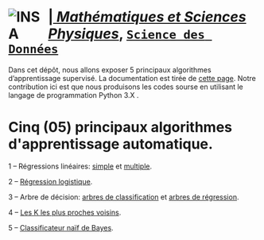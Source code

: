 # <a href="http://imsp-benin.com/" ><img src="http://imsp-benin.com/home/images/logoimsp.png" style="float:left; max-width: 80px; display: inline" alt="INSA"/> |  [*Mathématiques et Sciences Physiques*](http://imsp-benin.com/home/page.php?index=directeur&parent=presentation), [`Science des Données`](http://imsp-benin.com/home/page.php?index=deamathematique&parent=formation) 

Dans cet dépôt, nous allons exposer 5 principaux algorithmes d’apprentissage supervisé. La documentation est tirée de [cette page](https://analyticsinsights.io/5-apprentissage-supervise/). Notre contribution ici est que nous produisons les codes sourse en utilisant le langage de programmation Python 3.X .


# Cinq (05) principaux algorithmes d'apprentissage automatique.

1 – Régressions linéaires: [simple](https://github.com/gabayae/5-principaux-algorithmes-d-apprentissage-supervisE/tree/main/R%C3%A9gression_Lin%C3%A9aire_Simple) et [multiple](https://github.com/gabayae/5-principaux-algorithmes-d-apprentissage-supervisE/tree/main/R%C3%A9gression_Lin%C3%A9aire_Multiple).

2 – [Régression logistique](https://github.com/gabayae/5-principaux-algorithmes-d-apprentissage-supervisE/tree/main/R%C3%A9gression_Logistique).

3 – Arbre de décision: [arbres de classification]() et [arbres de régression]().

4 – [Les K les plus proches voisins](https://fr.wikipedia.org/wiki/M%C3%A9thode_des_k_plus_proches_voisins).

5 – [Classificateur naïf de Bayes](https://fr.wikipedia.org/wiki/Classification_na%C3%AFve_bay%C3%A9sienne).
